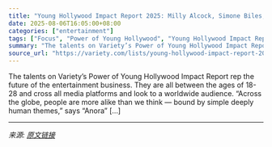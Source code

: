 ```yaml
---
title: "Young Hollywood Impact Report 2025: Milly Alcock, Simone Biles, Sombr, Miles Caton and More Talent Riding the Next Wave in Showbiz"
date: 2025-08-06T16:05:00+08:00
categories: ["entertainment"]
tags: ["Focus", "Power of Young Hollywood", "Young Hollywood Impact Report"]
summary: "The talents on Variety’s Power of Young Hollywood Impact Report rep the future of the entertainment business. They are all between the ages of 18-28 and cross all media platforms and look to a worldwi"
source_url: "https://variety.com/lists/young-hollywood-impact-report-2025/"
---
```


The talents on Variety’s Power of Young Hollywood Impact Report rep the future of the entertainment business. They are all between the ages of 18-28 and cross all media platforms and look to a worldwide audience. “Across the globe, people are more alike than we think — bound by simple deeply human themes,” says “Anora” [&#8230;]

---

*来源: [原文链接](https://variety.com/lists/young-hollywood-impact-report-2025/)*
